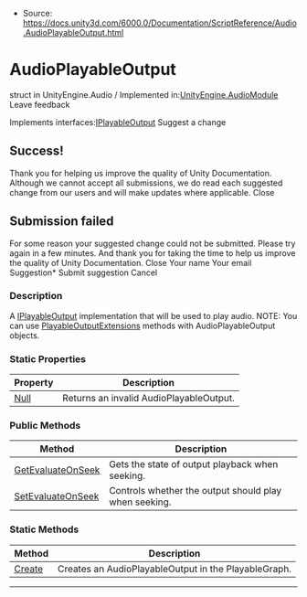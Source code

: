 * Source: https://docs.unity3d.com/6000.0/Documentation/ScriptReference/Audio.AudioPlayableOutput.html

# AudioPlayableOutput
struct in UnityEngine.Audio
/
Implemented in:[UnityEngine.AudioModule](https://docs.unity3d.com/6000.0/Documentation/ScriptReference/UnityEngine.AudioModule.html)
Leave feedback
  

Implements interfaces:[IPlayableOutput](https://docs.unity3d.com/6000.0/Documentation/ScriptReference/Playables.IPlayableOutput.html)
Suggest a change
## Success!
Thank you for helping us improve the quality of Unity Documentation. Although we cannot accept all submissions, we do read each suggested change from our users and will make updates where applicable.
Close
## Submission failed
For some reason your suggested change could not be submitted. Please <a>try again</a> in a few minutes. And thank you for taking the time to help us improve the quality of Unity Documentation.
Close
Your name Your email Suggestion* Submit suggestion
Cancel
### Description
A [IPlayableOutput](https://docs.unity3d.com/6000.0/Documentation/ScriptReference/Playables.IPlayableOutput.html) implementation that will be used to play audio.
NOTE: You can use [PlayableOutputExtensions](https://docs.unity3d.com/6000.0/Documentation/ScriptReference/Playables.PlayableOutputExtensions.html) methods with AudioPlayableOutput objects.
### Static Properties
Property | Description  
---|---  
[Null](https://docs.unity3d.com/6000.0/Documentation/ScriptReference/Audio.AudioPlayableOutput.Null.html) | Returns an invalid AudioPlayableOutput.  
### Public Methods
Method | Description  
---|---  
[GetEvaluateOnSeek](https://docs.unity3d.com/6000.0/Documentation/ScriptReference/Audio.AudioPlayableOutput.GetEvaluateOnSeek.html) | Gets the state of output playback when seeking.  
[SetEvaluateOnSeek](https://docs.unity3d.com/6000.0/Documentation/ScriptReference/Audio.AudioPlayableOutput.SetEvaluateOnSeek.html) | Controls whether the output should play when seeking.  
### Static Methods
Method | Description  
---|---  
[Create](https://docs.unity3d.com/6000.0/Documentation/ScriptReference/Audio.AudioPlayableOutput.Create.html) | Creates an AudioPlayableOutput in the PlayableGraph.  
* * *
